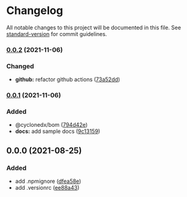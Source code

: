 # Changelog

All notable changes to this project will be documented in this file. See [standard-version](https://github.com/conventional-changelog/standard-version) for commit guidelines.

### [0.0.2](https://github.com/kannkyo/boilerplate-nodejs/compare/v0.0.1...v0.0.2) (2021-11-06)


### Changed

* **github:** refactor github actions ([73a52dd](https://github.com/kannkyo/boilerplate-nodejs/commit/73a52ddcd6f2db28d8a3a67c651ccfe4485a1003))

### [0.0.1](https://github.com/kannkyo/boilerplate-nodejs/compare/v0.0.0...v0.0.1) (2021-11-06)


### Added

* @cyclonedx/bom ([794d42e](https://github.com/kannkyo/boilerplate-nodejs/commit/794d42eb83f10dbb0d5756c9c57443c463b4d6e7))
* **docs:** add sample docs ([9c13159](https://github.com/kannkyo/boilerplate-nodejs/commit/9c13159337dadc7efa24fc137c3934fe82e4ba2f))

## 0.0.0 (2021-08-25)


### Added

* add .npmignore ([dfea58e](https://github.com/kannkyo/boilerplate-nodejs/commit/dfea58e8fdd1bb2131c407b1849df859363daa45))
* add .versionrc ([ee88a43](https://github.com/kannkyo/boilerplate-nodejs/commit/ee88a4343bc7edc6bd1814236a39e08ca1c06e86))

